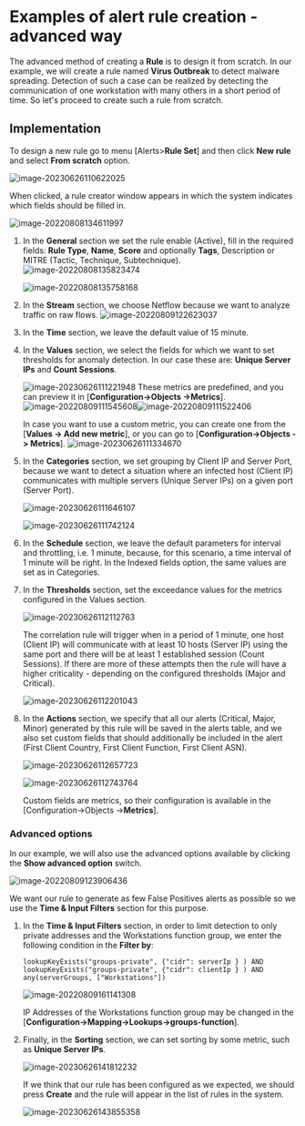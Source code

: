 # Examples of alert rule creation - advanced way

The advanced method of creating a **Rule** is to design it from scratch. In our example, we will create a rule named **Virus Outbreak** to detect malware spreading. Detection of such a case can be realized by detecting the communication of one workstation with many others in a short period of time. So let's proceed to create such a rule from scratch.

## Implementation

To design a new rule go to menu [Alerts>**Rule Set**] and then click **New rule** and select **From scratch** option.

![image-20230626110622025](assets_Alert%20rule%20from%20scratch/image-20230626110622025.png)



When clicked, a rule creator window appears in which the system indicates which fields should be filled in.

![image-20220808134611997](assets_Alert%20rule%20from%20scratch/image-20220808134611997.png)



1.  In the **General** section we set the rule enable (Active), fill in the required fields: **Rule Type**, **Name**, **Score** and optionally **Tags**, Description or MITRE (Tactic, Technique, Subtechnique).
    ![image-20220808135823474](assets_Alert%20rule%20from%20scratch/image-20220808135823474.png)

    ![image-20220808135758168](assets_Alert%20rule%20from%20scratch/image-20220808135758168.png)

2.  In the **Stream** section, we choose Netflow because we want to analyze traffic on raw flows.
    ![image-20220809122623037](assets_Alert%20rule%20from%20scratch/image-20220809122623037.png)

3. In the **Time** section, we leave the default value of 15 minute.

4. In the **Values** section, we select the fields for which we want to set thresholds for anomaly detection. In our case these are: **Unique Server IPs** and **Count Sessions**. 

   ![image-20230626111221948](assets_Alert%20rule%20from%20scratch/image-20230626111221948.png)
      These metrics are predefined, and you can preview it in [**Configuration->Objects ->Metrics**].
      ![image-20220809111545608](assets_Alert%20rule%20from%20scratch/image-20220809111545608.png)![image-20220809111522406](assets_Alert%20rule%20from%20scratch/image-20220809111522406.png)

   In case you want to use a custom metric, you can create one from the [**Values -> Add new metric**], or you can go to [**Configuration->Objects -> Metrics**].
![image-20230626111334670](assets_Alert%20rule%20from%20scratch/image-20230626111334670.png)

5. In the **Categories** section, we set grouping by Client IP and Server Port, because we want to detect a situation where an infected host (Client IP) communicates with multiple servers (Unique Server IPs) on a given port (Server Port).

   ![image-20230626111646107](assets_Alert%20rule%20from%20scratch/image-20230626111646107.png)

   ![image-20230626111742124](assets_Alert%20rule%20from%20scratch/image-20230626111742124.png)

   

6. In the **Schedule** section, we leave the default parameters for interval and throttling, i.e. 1 minute, because, for this scenario, a time interval of 1 minute will be right. In the Indexed fields option, the same values are set as in Categories.

7. In the **Thresholds** section, set the exceedance values for the metrics configured in the Values section.

   ![image-20230626112112763](assets_Alert%20rule%20from%20scratch/image-20230626112112763.png)

   The correlation rule will trigger when in a period of 1 minute, one host (Client IP) will communicate with at least 10 hosts (Server IP) using the same port and there will be at least 1 established session (Count Sessions). If there are more of these attempts then the rule will have a higher criticality - depending on the configured thresholds (Major and Critical).

   ![image-20230626112201043](assets_Alert%20rule%20from%20scratch/image-20230626112201043.png)

   

   

8. In the **Actions** section, we specify that all our alerts (Critical, Major, Minor) generated by this rule will be saved in the alerts table, and we also set custom fields that should additionally be included in the alert (First Client Country, First Client Function, First Client ASN).

   ![image-20230626112657723](assets_Alert%20rule%20from%20scratch/image-20230626112657723.png)

   ![image-20230626112743764](assets_Alert%20rule%20from%20scratch/image-20230626112743764.png)

   
   Custom fields are metrics, so their configuration is available in the [Configuration->Objects ->**Metrics**].



### Advanced options

In our example, we will also use the advanced options available by clicking the **Show advanced option** switch. 

![image-20220809123906436](assets_Alert%20rule%20from%20scratch/image-20220809123906436.png)

We want our rule to generate as few False Positives alerts as possible so we use the **Time & Input Filters** section for this purpose. 

1. In the **Time & Input Filters** section, in order to limit detection to only private addresses and the Workstations function group, we enter the following condition in the **Filter by**:

   ```
   lookupKeyExists("groups-private", {"cidr": serverIp } ) AND lookupKeyExists("groups-private", {"cidr": clientIp } ) AND any(serverGroups, ["Workstations"]) 
   ```

   ![image-20220809161141308](assets_Alert%20rule%20from%20scratch/image-20220809161141308.png)

   IP Addresses of  the Workstations function group may be changed in the  [**Configuration->Mapping->Lookups->groups-function**].

2. Finally, in the **Sorting** section, we can set sorting by some metric, such as **Unique Server IPs**.
  
   ![image-20230626141812232](assets_Alert%20rule%20from%20scratch/image-20230626141812232.png)
   
   
   
   If we think that our rule has been configured as we expected, we should press **Create** and the rule will appear in the list of rules in the system.
   
   ![image-20230626143855358](assets_Alert%20rule%20from%20scratch/image-20230626143855358.png)
   
   
   
   

